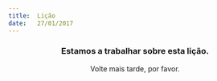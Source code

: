 ```yaml
---
title:  Lição
date:   27/01/2017
---
```


### <center>Estamos a trabalhar sobre esta lição.</center>
<center>Volte mais tarde, por favor.</center>